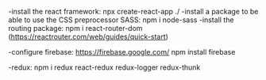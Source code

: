 -install the react framework: npx create-react-app ./
-install a package to be able to use the CSS preprocessor SASS: npm i node-sass
-install the routing package: npm i react-router-dom (https://reactrouter.com/web/guides/quick-start)

-configure firebase: https://firebase.google.com/
npm install firebase

-redux: npm i redux react-redux redux-logger redux-thunk
